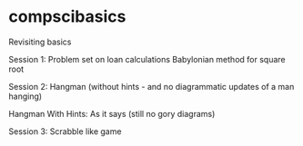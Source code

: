 # compscibasics
Revisiting basics

Session 1:
Problem set on loan calculations
Babylonian method for square root

Session 2:
Hangman (without hints - and no diagrammatic updates of a man hanging)

Hangman With Hints:
As it says (still no gory diagrams)

Session 3:
Scrabble like game



